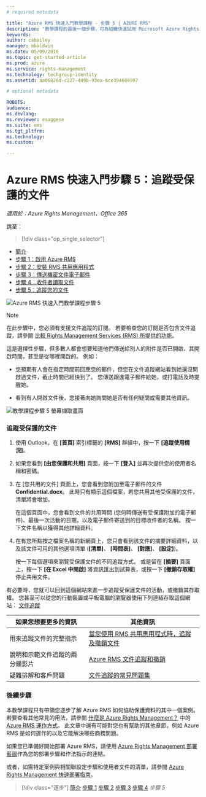 ```yaml
---
# required metadata

title: "Azure RMS 快速入門教學課程 - 步驟 5 | AZURE RMS"
description: "教學課程的最後一個步驟，可為組織快速試用 Microsoft Azure Rights Management，只有 5 個步驟，花費時間不超過 15 分鐘。"
keywords:
author: cabailey
manager: mbaldwin
ms.date: 05/09/2016
ms.topic: get-started-article
ms.prod: azure
ms.service: rights-management
ms.technology: techgroup-identity
ms.assetid: aa06826d-c227-449b-93ea-6ce394608997

# optional metadata

ROBOTS:
audience:
ms.devlang:
ms.reviewer: esaggese
ms.suite: ems
ms.tgt_pltfrm:
ms.technology:
ms.custom:

---
```



# Azure RMS 快速入門步驟 5：追蹤受保護的文件

*適用於︰Azure Rights Management、Office 365*


跳至︰ 
> [!div class="op_single_selector"]
- [簡介](quick-start-tutorial.md)
- [步驟 1︰啟用 Azure RMS](tutorial-step1.md)
- [步驟 2︰安裝 RMS 共用應用程式](tutorial-step2.md)
- [步驟 3︰傳送機密文件電子郵件](tutorial-step3.md)
- [步驟 4︰收件者讀取文件](tutorial-step4.md)
- [步驟 5︰追蹤您的文件](tutorial-step5.md)

![Azure RMS 快速入門教學課程步驟 5](../media/AzRMS_QuickStartSteps5.PNG)

> [!NOTE]
> 在此步驟中，您必須有支援文件追蹤的訂閱。 若要檢查您的訂閱是否包含文件追蹤，請參閱 [比較 Rights Management Services (RMS) 所提供的功能](https://technet.microsoft.com/dn858608.aspx)。

這是選擇性步驟，但多數人都會想要知道他們傳送給別人的附件是否已開啟、其開啟時間，甚至是從哪裡開啟的。 例如：

-   您預期有人會在指定時間前回應您的郵件，但您在文件追蹤網站看到她還沒開啟過文件，截止時間已經快到了。 您傳送跟進電子郵件給她，或打電話及時提醒她。

-   看到有人開啟文件後，您接著向她詢問她是否有任何疑問或需要其他資訊。

![教學課程步驟 5 螢幕擷取畫面](../media/AzRMS_Tutorial_5_Screenshots.png)

### 追蹤受保護的文件

1.  使用 Outlook，在 **[首頁]** 索引標籤的 **[RMS]** 群組中，按一下 **[追蹤使用情況]**。

2.  如果您看到 **[由您保護和共用]** 頁面，按一下 **[登入]** 並再次提供您的使用者名稱和密碼。

3.  在 [您共用的文件] 頁面上，您會看到您附加至電子郵件的文件 **Confidential.docx**。 此時只有顯示這個檔案，若您共用其他受保護的文件，清單將會增加。

    在這個頁面中，您會看到文件的共用時間 (您何時傳送有受保護附加的電子郵件)、最後一次活動的日期，以及電子郵件寄送到的目標收件者的名稱。 按一下文件名稱以獲得其他詳細資料。

4.  在有您所點按之檔案名稱的新網頁上，您只會看到該文件的摘要詳細資料，以及該文件可用的其他選項清單 (**[清單]**、 **[時間表]**、 **[對應]**、 **[設定]**)。

    按一下每個選項來瀏覽受保護文件的不同追蹤方式。 或是留在 **[摘要]** 頁面上，按一下 **[在 Excel 中開啟]** 將資訊匯出到試算表，或按一下 **[撤銷存取權]** 停止共用文件。

有必要時，您就可以回到這個網站來進一步追蹤受保護文件的活動，或撤銷其存取權。 您甚至可以從您的行動裝置或平板電腦的瀏覽器使用下列連結存取這個網站： [文件追蹤](http://go.microsoft.com/fwlink/?LinkId=529562)

|如果您想要更多的資訊|其他資訊|
|--------------------------------|--------------------------|
|用來追蹤文件的完整指示|[當您使用 RMS 共用應用程式時，追蹤及撤銷文件](../rms-client/sharing-app-track-revoke.md)|
|說明和示範文件追蹤的兩分鐘影片|[Azure RMS 文件追蹤和撤銷](http://channel9.msdn.com/Series/Information-Protection/Azure-RMS-Document-Tracking-and-Revocation)|
|疑難排解和客戶問題|[文件追蹤的常見問題集](https://technet.microsoft.com/dn947488)|

### 後續步驟
本教學課程只有帶領您逐步了解 Azure RMS 如何協助保護資料的其中一個案例。 若要查看其他常見的用法，請參閱 [什麼是 Azure Rights Management？](../understand-explore/what-is-azure-rms.md) 中的 [Azure RMS 運作方式](../understand-explore/what-admins-users-see.md)。 此文章中還有可能對您也有幫助的其他章節，例如 Azure RMS 是如何運作的以及它能解決哪些商務問題。

如果您已準備好開始部署 Azure RMS，請使用 [Azure Rights Management 部署藍圖](../plan-design/deployment-roadmap.md)作為您的部署步驟和作法指示的連結。

或者，如需特定案例與相關聯設定步驟和使用者文件的清單，請參閱 [Azure Rights Management 快速部署指南](../get-started/rapid-deployment-guide.md)。

>[!div class="逐步"] [簡介](quick-start-tutorial.md)
[步驟 1](tutorial-step1.md)
[步驟 2](tutorial-step2.md)
[步驟 3](tutorial-step3.md)
[步驟 4](tutorial-step4.md)
*步驟 5*


<!--HONumber=May16_HO2-->


